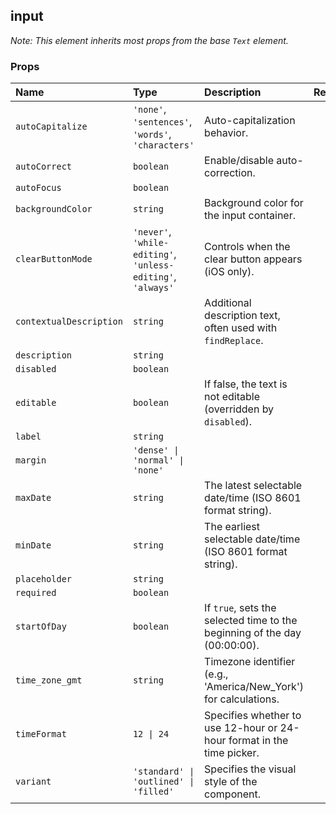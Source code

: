 ## input

*Note: This element inherits most props from the base `Text` element.*

### Props

| Name | Type | Description | Required | Default |
| :--- | :--- | :---------- | :-------- | :------- |
| `autoCapitalize` | `'none'`, `'sentences'`, `'words'`, `'characters'` | Auto-capitalization behavior. | | `'sentences'` |
| `autoCorrect` | `boolean` | Enable/disable auto-correction. | | `true` |
| `autoFocus` | `boolean` | | | `false` |
| `backgroundColor` | `string` | Background color for the input container. | | |
| `clearButtonMode` | `'never'`, `'while-editing'`, `'unless-editing'`, `'always'` | Controls when the clear button appears (iOS only). | | `'never'` |
| `contextualDescription` | `string` | Additional description text, often used with `findReplace`. | | |
| `description` | `string` | | | |
| `disabled` | `boolean` | | | `false` |
| `editable` | `boolean` | If false, the text is not editable (overridden by `disabled`). | | `true` |
| `label` | `string` | | | `'close_time'` |
| `margin` | `'dense' \| 'normal' \| 'none'` | | | `'normal'` |
| `maxDate` | `string` | The latest selectable date/time (ISO 8601 format string). | | |
| `minDate` | `string` | The earliest selectable date/time (ISO 8601 format string). | | |
| `placeholder` | `string` | | | |
| `required` | `boolean` | | | `false` |
| `startOfDay` | `boolean` | If `true`, sets the selected time to the beginning of the day (00:00:00). | | `false` |
| `time_zone_gmt` | `string` | Timezone identifier (e.g., 'America/New_York') for calculations. | | User's setting |
| `timeFormat` | `12 \| 24` | Specifies whether to use 12-hour or 24-hour format in the time picker. | | User's setting |
| `variant` | `'standard' \| 'outlined' \| 'filled'` | Specifies the visual style of the component. | | `'standard'` |
